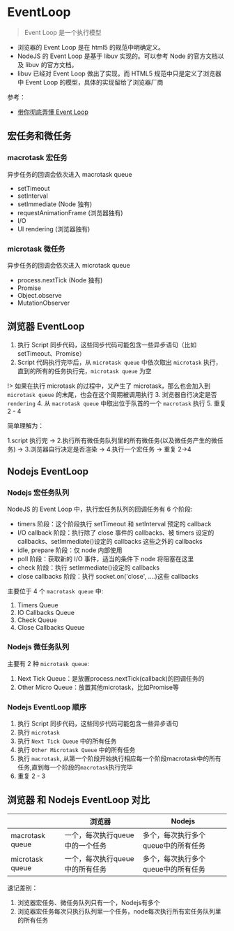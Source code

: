 # EventLoop

> Event Loop 是一个执行模型

- 浏览器的 Event Loop 是在 html5 的规范中明确定义。
- NodeJS 的 Event Loop 是基于 libuv 实现的。可以参考 Node 的官方文档以及 libuv 的官方文档。
- libuv 已经对 Event Loop 做出了实现，而 HTML5 规范中只是定义了浏览器中 Event Loop 的模型，具体的实现留给了浏览器厂商

参考：

- [带你彻底弄懂 Event Loop](https://juejin.im/post/5b8f76675188255c7c653811)

## 宏任务和微任务

### macrotask 宏任务

异步任务的回调会依次进入 macrotask queue

- setTimeout
- setInterval
- setImmediate (Node 独有)
- requestAnimationFrame (浏览器独有)
- I/O
- UI rendering (浏览器独有)

### microtask 微任务

异步任务的回调会依次进入 microtask queue

- process.nextTick (Node 独有)
- Promise
- Object.observe
- MutationObserver

## 浏览器 EventLoop

1. 执行 Script 同步代码，这些同步代码可能包含一些异步语句（比如 setTimeout、Promise）
2. Script 代码执行完毕后，从 `microtask queue` 中依次取出 `microtask` 执行，直到的所有的任务执行完，`microtask queue` 为空

!> 如果在执行 microtask 的过程中，又产生了 microtask，那么也会加入到 `microtask queue` 的末尾，也会在这个周期被调用执行
3. 浏览器自行决定是否 `rendering`
4. 从 `macrotask queue` 中取出位于队首的一个 `macrotask` 执行
5. 重复 2 - 4

简单理解为：

1.script 执行完 -> 2.执行所有微任务队列里的所有微任务(以及微任务产生的微任务) -> 3.浏览器自行决定是否渲染 -> 4.执行一个宏任务 -> 重复 2->4

## Nodejs EventLoop

### Nodejs 宏任务队列

NodeJS 的 Event Loop 中，执行宏任务队列的回调任务有 6 个阶段:

- timers 阶段：这个阶段执行 setTimeout 和 setInterval 预定的 callback
- I/O callback 阶段：执行除了 close 事件的 callbacks、被 timers 设定的 callbacks、setImmediate()设定的 callbacks 这些之外的 callbacks
- idle, prepare 阶段：仅 node 内部使用
- poll 阶段：获取新的 I/O 事件，适当的条件下 node 将阻塞在这里
- check 阶段：执行 setImmediate()设定的 callbacks
- close callbacks 阶段：执行 socket.on('close', ....)这些 callbacks

主要位于 4 个 `macrotask queue` 中:

1. Timers Queue
2. IO Callbacks Queue
3. Check Queue
4. Close Callbacks Queue

### Nodejs 微任务队列

主要有 2 种 `microtask queue`:

1. Next Tick Queue：是放置process.nextTick(callback)的回调任务的
2. Other Micro Queue：放置其他microtask，比如Promise等

### Nodejs EventLoop 顺序

1. 执行 Script 同步代码，这些同步代码可能包含一些异步语句
2. 执行 `microtask`
  1. 执行 `Next Tick Queue` 中的所有任务
  2. 执行 `Other Microtask Queue` 中的所有任务
3. 执行 `macrotask`, 从第一个阶段开始执行相应每一个阶段macrotask中的所有任务,直到每一个阶段的`macrotask`执行完毕
4. 重复 2 - 3

## 浏览器 和 Nodejs EventLoop 对比

|                 | 浏览器                          | Nodejs                              |
| --------------- | ------------------------------- | ----------------------------------- |
| macrotask queue | 一个，每次执行queue中的一个任务 | 多个，每次执行多个queue中的所有任务 |
| microtask queue | 一个，每次执行queue中的所有任务 | 多个，每次执行多个queue中的所有任务 |

速记差别：

1. 浏览器宏任务、微任务队列只有一个，Nodejs有多个
2. 浏览器宏任务每次只执行队列里一个任务，node每次执行所有宏任务队列里的所有任务